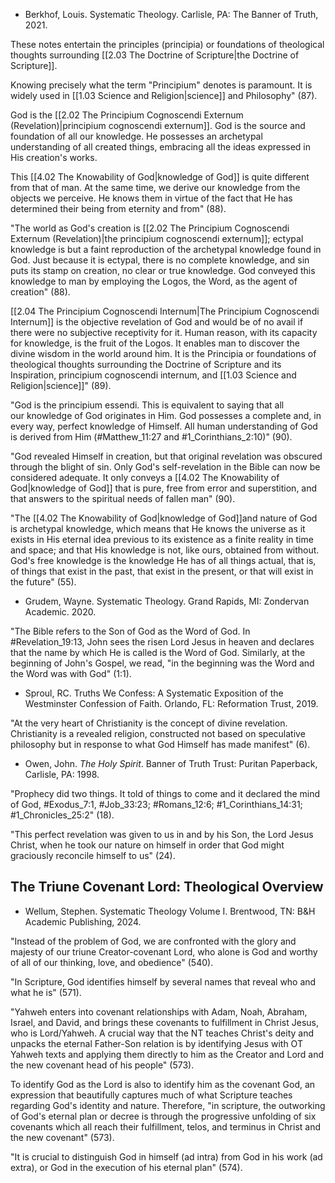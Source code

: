 - Berkhof, Louis. Systematic Theology. Carlisle, PA: The Banner of Truth, 2021.

These notes entertain the principles (principia) or foundations of theological thoughts surrounding [[2.03 The Doctrine of Scripture|the Doctrine of Scripture]].

Knowing precisely what the term "Principium" denotes is paramount. It is widely used in [[1.03 Science and Religion|science]] and Philosophy" (87).

God is the [[2.02 The Principium Cognoscendi Externum (Revelation)|principium cognoscendi externum]]. God is the source and foundation of all our knowledge. He possesses an archetypal understanding of all created things, embracing all the ideas expressed in His creation's works.

This [[4.02 The Knowability of God|knowledge of God]] is quite different from that of man. At the same time, we derive our knowledge from the objects we perceive. He knows them in virtue of the fact that He has determined their being from eternity and from" (88).

"The world as God's creation is [[2.02 The Principium Cognoscendi Externum (Revelation)|the principium cognoscendi externum]]; ectypal knowledge is but a faint reproduction of the archetypal knowledge found in God. Just because it is ectypal, there is no complete knowledge, and sin puts its stamp on creation, no clear or true knowledge. God conveyed this knowledge to man by employing the Logos, the Word, as the agent of creation" (88).

[[2.04 The Principium Cognoscendi Internum|The Principium Cognoscendi Internum]] is the objective revelation of God and would be of no avail if there were no subjective receptivity for it. Human reason, with its capacity for knowledge, is the fruit of the Logos. It enables man to discover the divine wisdom in the world around him. It is the Principia or foundations of theological thoughts surrounding the Doctrine of Scripture and its Inspiration, principium cognoscendi internum, and [[1.03 Science and Religion|science]]" (89).

"God is the principium essendi. This is equivalent to saying that all our knowledge of God originates in Him. God possesses a complete and, in every way, perfect knowledge of Himself. All human understanding of God is derived from Him (#Matthew_11:27 and #1_Corinthians_2:10)" (90).

"God revealed Himself in creation, but that original revelation was obscured through the blight of sin. Only God's self-revelation in the Bible can now be considered adequate. It only conveys a [[4.02 The Knowability of God|knowledge of God]] that is pure, free from error and superstition, and that answers to the spiritual needs of fallen man" (90).

"The [[4.02 The Knowability of God|knowledge of God]]and nature of God is archetypal knowledge, which means that He knows the universe as it exists in His eternal idea previous to its existence as a finite reality in time and space; and that His knowledge is not, like ours, obtained from without. God's free knowledge is the knowledge He has of all things actual, that is, of things that exist in the past, that exist in the present, or that will exist in the future" (55).

- Grudem, Wayne. Systematic Theology. Grand Rapids, MI: Zondervan Academic. 2020.

"The Bible refers to the Son of God as the Word of God. In #Revelation_19:13, John sees the risen Lord Jesus in heaven and declares that the name by which He is called is the Word of God. Similarly, at the beginning of John's Gospel, we read, "in the beginning was the Word and the Word was with God" (1:1).

- Sproul, RC. Truths We Confess: A Systematic Exposition of the Westminster Confession of Faith. Orlando, FL: Reformation Trust, 2019.

"At the very heart of Christianity is the concept of divine revelation. Christianity is a revealed religion, constructed not based on speculative philosophy but in response to what God Himself has made manifest" (6).

- Owen, John. *The Holy Spirit*. Banner of Truth Trust: Puritan Paperback, Carlisle, PA: 1998.

"Prophecy did two things. It told of things to come and it declared the mind of God, #Exodus_7:1, #Job_33:23; #Romans_12:6; #1_Corinthians_14:31; #1_Chronicles_25:2" (18).

"This perfect revelation was given to us in and by his Son, the Lord Jesus Christ, when he took our nature on himself in order that God might graciously reconcile himself to us" (24).
## The Triune Covenant Lord: Theological Overview

- Wellum, Stephen. Systematic Theology Volume I. Brentwood, TN: B&H Academic Publishing, 2024.

"Instead of the problem of God, we are confronted with the glory and majesty of our triune Creator-covenant Lord, who alone is God and worthy of all of our thinking, love, and obedience" (540).

"In Scripture, God identifies himself by several names that reveal who and what he is" (571).

"Yahweh enters into covenant relationships with Adam, Noah, Abraham, Israel, and David, and brings these covenants to fulfillment in Christ Jesus, who is Lord/Yahweh. A crucial way that the NT teaches Christ's deity and unpacks the eternal Father-Son relation is by identifying Jesus with OT Yahweh texts and applying them directly to him as the Creator and Lord and the new covenant head of his people" (573).

To identify God as the Lord is also to identify him as the covenant God, an expression that beautifully captures much of what Scripture teaches regarding God's identity and nature. Therefore, "in scripture, the outworking of God's eternal plan or decree is through the progressive unfolding of six covenants which all reach their fulfillment, telos, and terminus in Christ and the new covenant" (573).

"It is crucial to distinguish God in himself (ad intra) from God in his work (ad extra), or God in the execution of his eternal plan" (574).